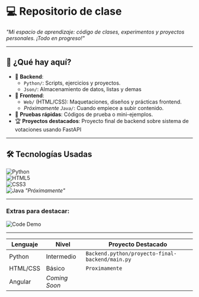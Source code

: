 # 💻 Repositorio de clase 

*"Mi espacio de aprendizaje: código de clases, experimentos y proyectos personales. ¡Todo en progreso!"*  

---

## 🧐 **¿Qué hay aquí?**  
- 📁 **Backend**:  
  - `Python/`: Scripts, ejercicios y proyectos.
  - `Json/`: Almacenamiento de datos, listas y demas
- 📁 **Frontend**: 
  - `Web/` (HTML/CSS): Maquetaciones, diseños y prácticas frontend.  
  - *Próximamente `Java/`*: Cuando empiece a subir contenido.  
- 🧪 **Pruebas rápidas**: Códigos de prueba o mini-ejemplos.  
- 🏆 **Proyectos destacados**: Proyecto final de backend sobre sistema de votaciones usando FastAPI 

---

## 🛠️ **Tecnologías Usadas**  

![Python](https://img.shields.io/badge/Python-3776AB?logo=python&logoColor=white)  
![HTML5](https://img.shields.io/badge/HTML5-E34F26?logo=html5&logoColor=white)  
![CSS3](https://img.shields.io/badge/CSS3-1572B6?logo=css3&logoColor=white)  
![Java](https://img.shields.io/badge/Java-007396?logo=java&logoColor=white) *"Próximamente"*  

---

###  **Extras para destacar**:   

   ![Code Demo](https://media.giphy.com/media/l46CtSZN75aR6meE8/giphy.gif?cid=790b7611j7qmewi8rhdq0qq6r7ppipajj84l3qwu9pgd9id4&ep=v1_gifs_search&rid=giphy.gif&ct=g)

---

| Lenguaje  | Nivel       | Proyecto Destacado       |  
|----------|------------|-------------------------|  
| Python   | Intermedio | `Backend.python/proyecto-final-backend/main.py`    |  
| HTML/CSS | Básico     | `Proximamente`      |  
| Angular     | *Coming Soon* |                    |  

